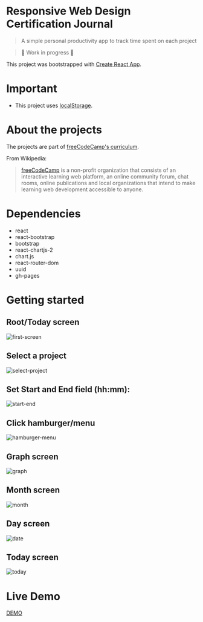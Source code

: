 # Responsive Web Design Certification Journal
> A simple personal productivity app to track time spent on each project

> 🚧 Work in progress 🚧

This project was bootstrapped with
[Create React App](https://github.com/facebook/create-react-app).

# Important

- This project uses [localStorage](https://developer.mozilla.org/en-US/docs/Web/API/Window/localStorage).


# About the projects

 The projects are part of [freeCodeCamp's curriculum](https://www.freecodecamp.org/learn/responsive-web-design/responsive-web-design-projects/).

From Wikipedia:

> [freeCodeCamp](https://en.wikipedia.org/wiki/FreeCodeCamp)  is a non-profit organization that consists of an interactive learning web platform, an online community forum, chat rooms, online publications and local organizations that intend to make learning web development accessible to anyone.


# Dependencies

- react
- react-bootstrap
- bootstrap
- react-chartjs-2
- chart.js
- react-router-dom
- uuid
- gh-pages


# Getting started 

## Root/Today screen

![first-screen](img/first-screen.png)


## Select a project 

![select-project](img/select-project.png)

## Set Start and End field (hh:mm):

![start-end](img/start-end.png)

## Click hamburger/menu

![hamburger-menu](img/hamburger-menu.png)


## Graph screen 

![graph](img/graph.png)

## Month screen 

![month](img/month.png)

## Day screen

![date](img/date.png)


## Today screen 

![today](img/today.png)


# Live Demo

[DEMO](https://diegoperezm.github.io/responsive-web-design-certification-journal/)
